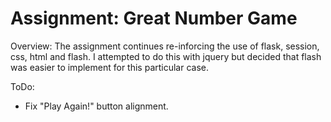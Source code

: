 # Assignment: Great Number Game

Overview:
The assignment continues re-inforcing the use of flask, session, css, html and flash. I attempted to do this with jquery but decided that flash was easier to implement 
for this particular case.

ToDo:
* Fix "Play Again!" button alignment.
